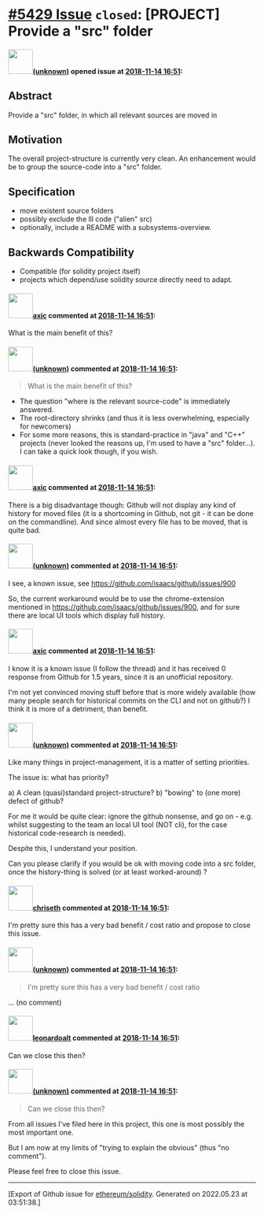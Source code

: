 # [\#5429 Issue](https://github.com/ethereum/solidity/issues/5429) `closed`: [PROJECT] Provide a "src" folder

#### <img src="(unknown)" width="50">[(unknown)]((unknown)) opened issue at [2018-11-14 16:51](https://github.com/ethereum/solidity/issues/5429):

## Abstract

Provide a "src" folder, in which all relevant sources are moved in

## Motivation

The overall project-structure is currently very clean. An enhancement would be to group the source-code into a "src" folder.

## Specification

- move existent source folders
- possibly exclude the lll code ("alien" src)
- optionally, include a README with a subsystems-overview.

## Backwards Compatibility

- Compatible (for solidity project itself) 
- projects which depend/use solidity source directly need to adapt.



#### <img src="https://avatars.githubusercontent.com/u/20340?v=4" width="50">[axic](https://github.com/axic) commented at [2018-11-14 16:51](https://github.com/ethereum/solidity/issues/5429#issuecomment-438736717):

What is the main benefit of this?

#### <img src="(unknown)" width="50">[(unknown)]((unknown)) commented at [2018-11-14 16:51](https://github.com/ethereum/solidity/issues/5429#issuecomment-438740116):

> What is the main benefit of this?

* The question "where is the relevant source-code" is immediately answered.
* The root-directory shrinks (and thus it is less overwhelming, especially for newcomers)
* For some more reasons, this is standard-practice in "java" and "C++" projects (never looked the reasons up, I'm used to have a "src" folder...). I can take a quick look though, if you wish.

#### <img src="https://avatars.githubusercontent.com/u/20340?v=4" width="50">[axic](https://github.com/axic) commented at [2018-11-14 16:51](https://github.com/ethereum/solidity/issues/5429#issuecomment-438747823):

There is a big disadvantage though: Github will not display any kind of history for moved files (it is a shortcoming in Github, not git - it can be done on the commandline). And since almost every file has to be moved, that is quite bad.

#### <img src="(unknown)" width="50">[(unknown)]((unknown)) commented at [2018-11-14 16:51](https://github.com/ethereum/solidity/issues/5429#issuecomment-438752224):

I see, a known issue, see https://github.com/isaacs/github/issues/900

So, the current workaround would be to use the chrome-extension mentioned in https://github.com/isaacs/github/issues/900, and for sure there are local UI tools which display full history.

#### <img src="https://avatars.githubusercontent.com/u/20340?v=4" width="50">[axic](https://github.com/axic) commented at [2018-11-14 16:51](https://github.com/ethereum/solidity/issues/5429#issuecomment-438753435):

I know it is a known issue (I follow the thread) and it has received 0 response from Github for 1.5 years, since it is an unofficial repository.

I'm not yet convinced moving stuff before that is more widely available (how many people search for historical commits on the CLI and not on github?) I think it is more of a detriment, than benefit.

#### <img src="(unknown)" width="50">[(unknown)]((unknown)) commented at [2018-11-14 16:51](https://github.com/ethereum/solidity/issues/5429#issuecomment-438764203):

Like many things in project-management, it is a matter of setting priorities.

The issue is: what has priority?

a) A clean (quasi)standard project-structure?
b) "bowing" to (one more) defect of github?

For me it would be quite clear: ignore the github nonsense, and go on - e.g. whilst suggesting to the team an local UI tool (NOT cli), for the case historical code-research is needed).

Despite this, I understand your position.

Can you please clarify if you would be ok with moving code into a src folder, once the history-thing is solved (or at least worked-around) ?

#### <img src="https://avatars.githubusercontent.com/u/9073706?v=4" width="50">[chriseth](https://github.com/chriseth) commented at [2018-11-14 16:51](https://github.com/ethereum/solidity/issues/5429#issuecomment-438810373):

I'm pretty sure this has a very bad benefit / cost ratio and propose to close this issue.

#### <img src="(unknown)" width="50">[(unknown)]((unknown)) commented at [2018-11-14 16:51](https://github.com/ethereum/solidity/issues/5429#issuecomment-439007959):

> I'm pretty sure this has a very bad benefit / cost ratio

... (no comment)

#### <img src="https://avatars.githubusercontent.com/u/504195?u=ce2facd14af9fd474ebff49f0d44891f56f7500f&v=4" width="50">[leonardoalt](https://github.com/leonardoalt) commented at [2018-11-14 16:51](https://github.com/ethereum/solidity/issues/5429#issuecomment-439384139):

Can we close this then?

#### <img src="(unknown)" width="50">[(unknown)]((unknown)) commented at [2018-11-14 16:51](https://github.com/ethereum/solidity/issues/5429#issuecomment-439407897):

> Can we close this then?

From all issues I've filed here in this project, this one is most possibly the most important one.

But I am now at my limits of "trying to explain the obvious" (thus "no comment").

Please feel free to close this issue.


-------------------------------------------------------------------------------



[Export of Github issue for [ethereum/solidity](https://github.com/ethereum/solidity). Generated on 2022.05.23 at 03:51:38.]
